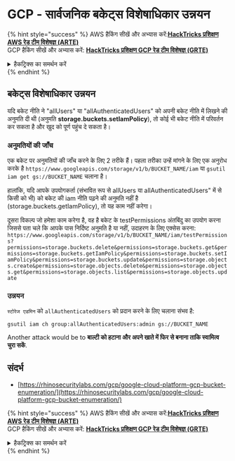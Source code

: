 # GCP - सार्वजनिक बकेट्स विशेषाधिकार उन्नयन

{% hint style="success" %}
AWS हैकिंग सीखें और अभ्यास करें:<img src="/.gitbook/assets/image.png" alt="" data-size="line">[**HackTricks प्रशिक्षण AWS रेड टीम विशेषज्ञ (ARTE)**](https://training.hacktricks.xyz/courses/arte)<img src="/.gitbook/assets/image.png" alt="" data-size="line">\
GCP हैकिंग सीखें और अभ्यास करें: <img src="/.gitbook/assets/image (2).png" alt="" data-size="line">[**HackTricks प्रशिक्षण GCP रेड टीम विशेषज्ञ (GRTE)**<img src="/.gitbook/assets/image (2).png" alt="" data-size="line">](https://training.hacktricks.xyz/courses/grte)

<details>

<summary>हैकट्रिक्स का समर्थन करें</summary>

* [**सदस्यता योजनाएं**](https://github.com/sponsors/carlospolop) की जाँच करें!
* **शामिल हों** 💬 [**डिस्कॉर्ड समूह**](https://discord.gg/hRep4RUj7f) या [**टेलीग्राम समूह**](https://t.me/peass) या हमें **ट्विटर** 🐦 [**@hacktricks\_live**](https://twitter.com/hacktricks\_live)** पर **फॉलो** करें।
* **हैकिंग ट्रिक्स साझा करें, PRs सबमिट करके** [**HackTricks**](https://github.com/carlospolop/hacktricks) और [**HackTricks Cloud**](https://github.com/carlospolop/hacktricks-cloud) github रेपो में।

</details>
{% endhint %}

## बकेट्स विशेषाधिकार उन्नयन

यदि बकेट नीति ने "allUsers" या "allAuthenticatedUsers" को अपनी बकेट नीति में लिखने की अनुमति दी थी (अनुमति **storage.buckets.setIamPolicy**), तो कोई भी बकेट नीति में परिवर्तन कर सकता है और खुद को पूर्ण पहुंच दे सकता है।

### अनुमतियों की जाँच

एक बकेट पर अनुमतियों की जाँच करने के लिए 2 तरीके हैं। पहला तरीका उन्हें मांगने के लिए एक अनुरोध करके है `https://www.googleapis.com/storage/v1/b/BUCKET_NAME/iam` या `gsutil iam get gs://BUCKET_NAME` चलाना है।

हालांकि, यदि आपके उपयोगकर्ता (संभावित रूप से allUsers या allAuthenticatedUsers" में से किसी को भी) को बकेट की iam नीति पढ़ने की अनुमति नहीं है (storage.buckets.getIamPolicy), तो यह काम नहीं करेगा।

दूसरा विकल्प जो हमेशा काम करेगा है, वह है बकेट के testPermissions अंतबिंदु का उपयोग करना जिससे पता चले कि आपके पास निर्दिष्ट अनुमति है या नहीं, उदाहरण के लिए एक्सेस करना: `https://www.googleapis.com/storage/v1/b/BUCKET_NAME/iam/testPermissions?permissions=storage.buckets.delete&permissions=storage.buckets.get&permissions=storage.buckets.getIamPolicy&permissions=storage.buckets.setIamPolicy&permissions=storage.buckets.update&permissions=storage.objects.create&permissions=storage.objects.delete&permissions=storage.objects.get&permissions=storage.objects.list&permissions=storage.objects.update`

### उन्नयन

`स्टोरेज एडमिन` को `allAuthenticatedUsers` को प्रदान करने के लिए चलाना संभव है:
```
gsutil iam ch group:allAuthenticatedUsers:admin gs://BUCKET_NAME
```
Another attack would be to **बाल्टी को हटाना और अपने खाते में फिर से बनाना ताकि स्वामित्व चुरा सकें**.

## संदर्भ

* [https://rhinosecuritylabs.com/gcp/google-cloud-platform-gcp-bucket-enumeration/](https://rhinosecuritylabs.com/gcp/google-cloud-platform-gcp-bucket-enumeration/)

{% hint style="success" %}
AWS हैकिंग सीखें और अभ्यास करें:<img src="/.gitbook/assets/image.png" alt="" data-size="line">[**HackTricks प्रशिक्षण AWS रेड टीम विशेषज्ञ (ARTE)**](https://training.hacktricks.xyz/courses/arte)<img src="/.gitbook/assets/image.png" alt="" data-size="line">\
GCP हैकिंग सीखें और अभ्यास करें: <img src="/.gitbook/assets/image (2).png" alt="" data-size="line">[**HackTricks प्रशिक्षण GCP रेड टीम विशेषज्ञ (GRTE)**<img src="/.gitbook/assets/image (2).png" alt="" data-size="line">](https://training.hacktricks.xyz/courses/grte)

<details>

<summary>हैकट्रिक्स का समर्थन करें</summary>

* [**सदस्यता योजनाएं**](https://github.com/sponsors/carlospolop) की जाँच करें!
* **शामिल हों** 💬 [**डिस्कॉर्ड समूह**](https://discord.gg/hRep4RUj7f) या [**टेलीग्राम समूह**](https://t.me/peass) या **हमें** **ट्विटर** 🐦 [**@hacktricks\_live**](https://twitter.com/hacktricks\_live)** पर फॉलो** करें।
* **हैकिंग ट्रिक्स साझा करें PRs सबमिट करके** [**HackTricks**](https://github.com/carlospolop/hacktricks) और [**HackTricks Cloud**](https://github.com/carlospolop/hacktricks-cloud) github रेपो में।

</details>
{% endhint %}
